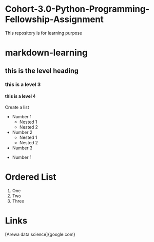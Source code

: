 # Cohort-3.0-Python-Programming-Fellowship-Assignment
This repository is for learning purpose
# markdown-learning
## this is the level heading
### this is a level 3
#### this is a level 4
Create a list
- Number 1
  - Nested 1
  - Nested 2
- Number 2
  - Nested 1
  - Nested 2
- Number 3
* Number 1
# Ordered List
1. One
2. Two
3. Three
# Links
[Arewa data science]{google.com}
